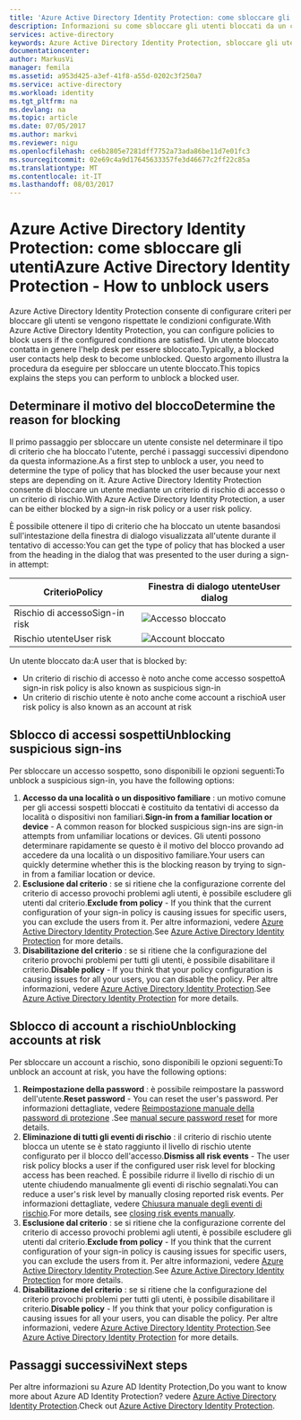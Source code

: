 ```yaml
---
title: 'Azure Active Directory Identity Protection: come sbloccare gli utenti | Microsoft Docs'
description: Informazioni su come sbloccare gli utenti bloccati da un criterio di Azure Active Directory Identity Protection.
services: active-directory
keywords: Azure Active Directory Identity Protection, sbloccare gli utenti
documentationcenter: 
author: MarkusVi
manager: femila
ms.assetid: a953d425-a3ef-41f8-a55d-0202c3f250a7
ms.service: active-directory
ms.workload: identity
ms.tgt_pltfrm: na
ms.devlang: na
ms.topic: article
ms.date: 07/05/2017
ms.author: markvi
ms.reviewer: nigu
ms.openlocfilehash: ce6b2805e7281dff7752a73ada86be11d7e01fc3
ms.sourcegitcommit: 02e69c4a9d17645633357fe3d46677c2ff22c85a
ms.translationtype: MT
ms.contentlocale: it-IT
ms.lasthandoff: 08/03/2017
---
```

# <a name="azure-active-directory-identity-protection---how-to-unblock-users"></a><span data-ttu-id="9b239-104">Azure Active Directory Identity Protection: come sbloccare gli utenti</span><span class="sxs-lookup"><span data-stu-id="9b239-104">Azure Active Directory Identity Protection - How to unblock users</span></span>
<span data-ttu-id="9b239-105">Azure Active Directory Identity Protection consente di configurare criteri per bloccare gli utenti se vengono rispettate le condizioni configurate.</span><span class="sxs-lookup"><span data-stu-id="9b239-105">With Azure Active Directory Identity Protection, you can configure policies to block users if the configured conditions are satisfied.</span></span> <span data-ttu-id="9b239-106">Un utente bloccato contatta in genere l'help desk per essere sbloccato.</span><span class="sxs-lookup"><span data-stu-id="9b239-106">Typically, a blocked user contacts help desk to become unblocked.</span></span> <span data-ttu-id="9b239-107">Questo argomento illustra la procedura da eseguire per sbloccare un utente bloccato.</span><span class="sxs-lookup"><span data-stu-id="9b239-107">This topics explains the steps you can perform to unblock a blocked user.</span></span>

## <a name="determine-the-reason-for-blocking"></a><span data-ttu-id="9b239-108">Determinare il motivo del blocco</span><span class="sxs-lookup"><span data-stu-id="9b239-108">Determine the reason for blocking</span></span>
<span data-ttu-id="9b239-109">Il primo passaggio per sbloccare un utente consiste nel determinare il tipo di criterio che ha bloccato l'utente, perché i passaggi successivi dipendono da questa informazione.</span><span class="sxs-lookup"><span data-stu-id="9b239-109">As a first step to unblock a user, you need to determine the type of policy that has blocked the user because your next steps are depending on it.</span></span>
<span data-ttu-id="9b239-110">Azure Active Directory Identity Protection consente di bloccare un utente mediante un criterio di rischio di accesso o un criterio di rischio.</span><span class="sxs-lookup"><span data-stu-id="9b239-110">With Azure Active Directory Identity Protection, a user can be either blocked by a sign-in risk policy or a user risk policy.</span></span>

<span data-ttu-id="9b239-111">È possibile ottenere il tipo di criterio che ha bloccato un utente basandosi sull'intestazione della finestra di dialogo visualizzata all'utente durante il tentativo di accesso:</span><span class="sxs-lookup"><span data-stu-id="9b239-111">You can get the type of policy that has blocked a user from the heading in the dialog that was presented to the user during a sign-in attempt:</span></span>

| <span data-ttu-id="9b239-112">Criterio</span><span class="sxs-lookup"><span data-stu-id="9b239-112">Policy</span></span> | <span data-ttu-id="9b239-113">Finestra di dialogo utente</span><span class="sxs-lookup"><span data-stu-id="9b239-113">User dialog</span></span> |
| --- | --- |
| <span data-ttu-id="9b239-114">Rischio di accesso</span><span class="sxs-lookup"><span data-stu-id="9b239-114">Sign-in risk</span></span> |![Accesso bloccato](./media/active-directory-identityprotection-unblock-howto/02.png) |
| <span data-ttu-id="9b239-116">Rischio utente</span><span class="sxs-lookup"><span data-stu-id="9b239-116">User risk</span></span> |![Account bloccato](./media/active-directory-identityprotection-unblock-howto/104.png) |

<span data-ttu-id="9b239-118">Un utente bloccato da:</span><span class="sxs-lookup"><span data-stu-id="9b239-118">A user that is blocked by:</span></span>

* <span data-ttu-id="9b239-119">Un criterio di rischio di accesso è noto anche come accesso sospetto</span><span class="sxs-lookup"><span data-stu-id="9b239-119">A sign-in risk policy is also known as suspicious sign-in</span></span>
* <span data-ttu-id="9b239-120">Un criterio di rischio utente è noto anche come account a rischio</span><span class="sxs-lookup"><span data-stu-id="9b239-120">A user risk policy is also known as an account at risk</span></span>

## <a name="unblocking-suspicious-sign-ins"></a><span data-ttu-id="9b239-121">Sblocco di accessi sospetti</span><span class="sxs-lookup"><span data-stu-id="9b239-121">Unblocking suspicious sign-ins</span></span>
<span data-ttu-id="9b239-122">Per sbloccare un accesso sospetto, sono disponibili le opzioni seguenti:</span><span class="sxs-lookup"><span data-stu-id="9b239-122">To unblock a suspicious sign-in, you have the following options:</span></span>

1. <span data-ttu-id="9b239-123">**Accesso da una località o un dispositivo familiare** : un motivo comune per gli accessi sospetti bloccati è costituito da tentativi di accesso da località o dispositivi non familiari.</span><span class="sxs-lookup"><span data-stu-id="9b239-123">**Sign-in from a familiar location or device** - A common reason for blocked suspicious sign-ins are sign-in attempts from unfamiliar locations or devices.</span></span> <span data-ttu-id="9b239-124">Gli utenti possono determinare rapidamente se questo è il motivo del blocco provando ad accedere da una località o un dispositivo familiare.</span><span class="sxs-lookup"><span data-stu-id="9b239-124">Your users can quickly determine whether this is the blocking reason by trying to sign-in from a familiar location or device.</span></span>
2. <span data-ttu-id="9b239-125">**Esclusione dal criterio** : se si ritiene che la configurazione corrente del criterio di accesso provochi problemi agli utenti, è possibile escludere gli utenti dal criterio.</span><span class="sxs-lookup"><span data-stu-id="9b239-125">**Exclude from policy** - If you think that the current configuration of your sign-in policy is causing issues for specific users, you can exclude the users from it.</span></span> <span data-ttu-id="9b239-126">Per altre informazioni, vedere [Azure Active Directory Identity Protection](active-directory-identityprotection.md).</span><span class="sxs-lookup"><span data-stu-id="9b239-126">See [Azure Active Directory Identity Protection](active-directory-identityprotection.md) for more details.</span></span>
3. <span data-ttu-id="9b239-127">**Disabilitazione del criterio** : se si ritiene che la configurazione del criterio provochi problemi per tutti gli utenti, è possibile disabilitare il criterio.</span><span class="sxs-lookup"><span data-stu-id="9b239-127">**Disable policy** - If you think that your policy configuration is causing issues for all your users, you can disable the policy.</span></span> <span data-ttu-id="9b239-128">Per altre informazioni, vedere [Azure Active Directory Identity Protection](active-directory-identityprotection.md).</span><span class="sxs-lookup"><span data-stu-id="9b239-128">See [Azure Active Directory Identity Protection](active-directory-identityprotection.md) for more details.</span></span>

## <a name="unblocking-accounts-at-risk"></a><span data-ttu-id="9b239-129">Sblocco di account a rischio</span><span class="sxs-lookup"><span data-stu-id="9b239-129">Unblocking accounts at risk</span></span>
<span data-ttu-id="9b239-130">Per sbloccare un account a rischio, sono disponibili le opzioni seguenti:</span><span class="sxs-lookup"><span data-stu-id="9b239-130">To unblock an account at risk, you have the following options:</span></span>

1. <span data-ttu-id="9b239-131">**Reimpostazione della password** : è possibile reimpostare la password dell'utente.</span><span class="sxs-lookup"><span data-stu-id="9b239-131">**Reset password** - You can reset the user's password.</span></span> <span data-ttu-id="9b239-132">Per informazioni dettagliate, vedere [Reimpostazione manuale della password di protezione](active-directory-identityprotection.md#manual-secure-password-reset) .</span><span class="sxs-lookup"><span data-stu-id="9b239-132">See [manual secure password reset](active-directory-identityprotection.md#manual-secure-password-reset) for more details.</span></span>
2. <span data-ttu-id="9b239-133">**Eliminazione di tutti gli eventi di rischio** : il criterio di rischio utente blocca un utente se è stato raggiunto il livello di rischio utente configurato per il blocco dell'accesso.</span><span class="sxs-lookup"><span data-stu-id="9b239-133">**Dismiss all risk events** - The user risk policy blocks a user if the configured user risk level for blocking access has been reached.</span></span> <span data-ttu-id="9b239-134">È possibile ridurre il livello di rischio di un utente chiudendo manualmente gli eventi di rischio segnalati.</span><span class="sxs-lookup"><span data-stu-id="9b239-134">You can reduce a user's risk level by manually closing reported risk events.</span></span> <span data-ttu-id="9b239-135">Per informazioni dettagliate, vedere [Chiusura manuale degli eventi di rischio](active-directory-identityprotection.md#closing-risk-events-manually).</span><span class="sxs-lookup"><span data-stu-id="9b239-135">For more details, see [closing risk events manually](active-directory-identityprotection.md#closing-risk-events-manually).</span></span>
3. <span data-ttu-id="9b239-136">**Esclusione dal criterio** : se si ritiene che la configurazione corrente del criterio di accesso provochi problemi agli utenti, è possibile escludere gli utenti dal criterio.</span><span class="sxs-lookup"><span data-stu-id="9b239-136">**Exclude from policy** - If you think that the current configuration of your sign-in policy is causing issues for specific users, you can exclude the users from it.</span></span> <span data-ttu-id="9b239-137">Per altre informazioni, vedere [Azure Active Directory Identity Protection](active-directory-identityprotection.md).</span><span class="sxs-lookup"><span data-stu-id="9b239-137">See [Azure Active Directory Identity Protection](active-directory-identityprotection.md) for more details.</span></span>
4. <span data-ttu-id="9b239-138">**Disabilitazione del criterio** : se si ritiene che la configurazione del criterio provochi problemi per tutti gli utenti, è possibile disabilitare il criterio.</span><span class="sxs-lookup"><span data-stu-id="9b239-138">**Disable policy** - If you think that your policy configuration is causing issues for all your users, you can disable the policy.</span></span> <span data-ttu-id="9b239-139">Per altre informazioni, vedere [Azure Active Directory Identity Protection](active-directory-identityprotection.md).</span><span class="sxs-lookup"><span data-stu-id="9b239-139">See [Azure Active Directory Identity Protection](active-directory-identityprotection.md) for more details.</span></span>

## <a name="next-steps"></a><span data-ttu-id="9b239-140">Passaggi successivi</span><span class="sxs-lookup"><span data-stu-id="9b239-140">Next steps</span></span>
 <span data-ttu-id="9b239-141">Per altre informazioni su Azure AD Identity Protection,</span><span class="sxs-lookup"><span data-stu-id="9b239-141">Do you want to know more about Azure AD Identity Protection?</span></span> <span data-ttu-id="9b239-142">vedere [Azure Active Directory Identity Protection](active-directory-identityprotection.md).</span><span class="sxs-lookup"><span data-stu-id="9b239-142">Check out [Azure Active Directory Identity Protection](active-directory-identityprotection.md).</span></span>
